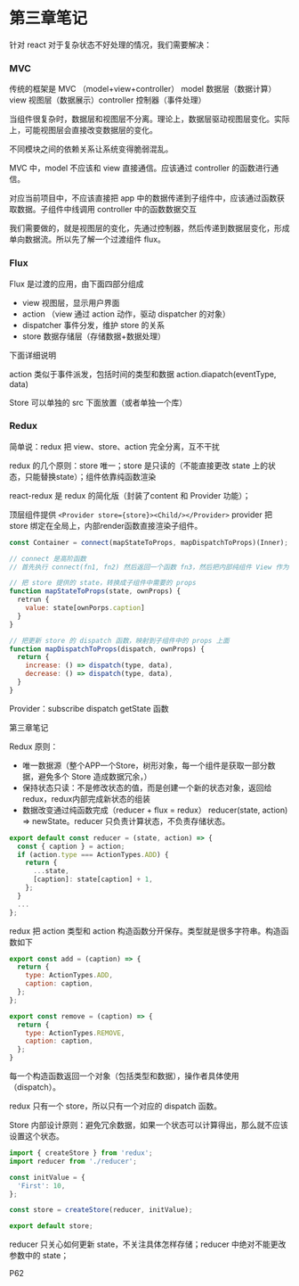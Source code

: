 # 第三章笔记

针对 react 对于复杂状态不好处理的情况，我们需要解决：

### MVC 

传统的框架是 MVC （model+view+controller） model 数据层（数据计算）view 视图层（数据展示）controller 控制器（事件处理）

当组件很复杂时，数据层和视图层不分离。理论上，数据层驱动视图层变化。实际上，可能视图层会直接改变数据层的变化。

不同模块之间的依赖关系让系统变得脆弱混乱。

MVC 中，model 不应该和 view 直接通信。应该通过 controller 的函数进行通信。

对应当前项目中，不应该直接把 app 中的数据传递到子组件中，应该通过函数获取数据。子组件中线调用 controller 中的函数数据交互

我们需要做的，就是视图层的变化，先通过控制器，然后传递到数据层变化，形成单向数据流。所以先了解一个过渡组件 flux。

### Flux

Flux 是过渡的应用，由下面四部分组成

- view 视图层，显示用户界面
- action （view 通过 action 动作，驱动 dispatcher 的对象）
- dispatcher 事件分发，维护 store 的关系
- store 数据存储层（存储数据+数据处理）

下面详细说明

action 类似于事件派发，包括时间的类型和数据 action.diapatch(eventType, data) 

Store 可以单独的 src 下面放置（或者单独一个库）

### Redux

简单说：redux 把 view、store、action 完全分离，互不干扰

redux 的几个原则：store 唯一；store 是只读的（不能直接更改 state 上的状态，只能替换state）；组件依靠纯函数渲染

react-redux 是 redux 的简化版（封装了content 和 Provider 功能）；

顶层组件提供 `<Provider store={store}><Child/></Provider>` provider 把 store 绑定在全局上，内部render函数直接渲染子组件。

```js
const Container = connect(mapStateToProps, mapDispatchToProps)(Inner);

// connect 是高阶函数
// 首先执行 connect(fn1, fn2) 然后返回一个函数 fn3，然后把内部纯组件 View 作为参数传递给 fn3(Inner)，返回我们需要的容器组件

// 把 store 提供的 state，转换成子组件中需要的 props
function mapStateToProps(state, ownProps) {
  retrun {
    value: state[ownPorps.caption]
  }
}

// 把更新 store 的 dispatch 函数，映射到子组件中的 props 上面
function mapDispatchToProps(dispatch, ownProps) {
  return {
    increase: () => dispatch(type, data),
    decrease: () => dispatch(type, data),
  }
}
```

Provider：subscribe dispatch getState 函数



第三章笔记

Redux 原则：

- 唯一数据源（整个APP一个Store，树形对象，每一个组件是获取一部分数据，避免多个 Store 造成数据冗余，）
- 保持状态只读：不是修改状态的值，而是创建一个新的状态对象，返回给redux，redux内部完成新状态的组装
- 数据改变通过纯函数完成（reducer + flux = redux） reducer(state, action) => newState。reducer 只负责计算状态，不负责存储状态。

~~~js
export default const reducer = (state, action) => {
  const { caption } = action;
  if (action.type === ActionTypes.ADD) {
    return {
      ...state,
      [caption]: state[caption] + 1,
    };
  }
  ...
};
~~~

redux 把 action 类型和 action 构造函数分开保存。类型就是很多字符串。构造函数如下

~~~js
export const add = (caption) => {
  return {
    type: ActionTypes.ADD,
    caption: caption,
  };
};

export const remove = (caption) => {
  return {
    type: ActionTypes.REMOVE,
    caption: caption,
  };
}
~~~

每一个构造函数返回一个对象（包括类型和数据），操作者具体使用（dispatch）。

redux 只有一个 store，所以只有一个对应的 dispatch 函数。

Store 内部设计原则：避免冗余数据，如果一个状态可以计算得出，那么就不应该设置这个状态。

~~~js
import { createStore } from 'redux';
import reducer from './reducer';

const initValue = {
  'First': 10,
};

const store = createStore(reducer, initValue);

export default store;
~~~

reducer 只关心如何更新 state，不关注具体怎样存储；reducer 中绝对不能更改参数中的 state；

P62